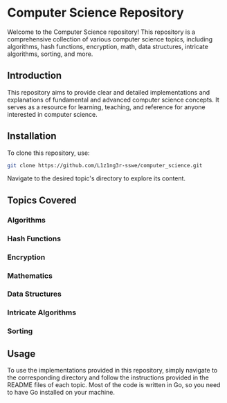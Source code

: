 # Computer Science Repository

Welcome to the Computer Science repository! This repository is a comprehensive collection of various computer science topics, including algorithms, hash functions, encryption, math, data structures, intricate algorithms, sorting, and more. 


## Introduction

This repository aims to provide clear and detailed implementations and explanations of fundamental and advanced computer science concepts. It serves as a resource for learning, teaching, and reference for anyone interested in computer science.

## Installation

To clone this repository, use:

```sh
git clone https://github.com/L1z1ng3r-sswe/computer_science.git
```

Navigate to the desired topic's directory to explore its content.

## Topics Covered

### Algorithms
### Hash Functions
### Encryption
### Mathematics
### Data Structures
### Intricate Algorithms
### Sorting
## Usage

To use the implementations provided in this repository, simply navigate to the corresponding directory and follow the instructions provided in the README files of each topic. Most of the code is written in Go, so you need to have Go installed on your machine.